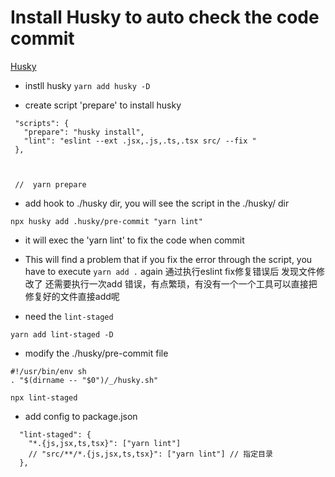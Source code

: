 # Install Husky to auto check the code commit
[Husky](https://github.com/typicode/husky)

 - instll husky 
 ```yarn add husky -D ```

 - create script 'prepare' to install husky 
 ```
  "scripts": {
    "prepare": "husky install",
    "lint": "eslint --ext .jsx,.js,.ts,.tsx src/ --fix "
  },

  
  
  //  yarn prepare
 
 ```
- add hook to ./husky dir, you will see the script in the ./husky/ dir

```npx husky add .husky/pre-commit "yarn lint"```

- it will exec the 'yarn lint' to fix the code when commit 
- This will find a problem that if you fix the error through the script, you have to execute ```yarn add .``` again
通过执行eslint fix修复错误后 发现文件修改了 还需要执行一次add 错误，有点繁琐，有没有一个一个工具可以直接把修复好的文件直接add呢 

- need the `lint-staged`

`yarn add lint-staged -D`
- modify the ./husky/pre-commit file 

```
#!/usr/bin/env sh
. "$(dirname -- "$0")/_/husky.sh"

npx lint-staged

```
- add config to package.json

```
  "lint-staged": {
    "*.{js,jsx,ts,tsx}": ["yarn lint"]
    // "src/**/*.{js,jsx,ts,tsx}": ["yarn lint"] // 指定目录
  },
```



